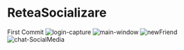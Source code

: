 # ReteaSocializare
First Commit
![login-capture](https://user-images.githubusercontent.com/61902526/224091579-b7dc30ed-11e5-45a0-8f0d-a1cd54d61bbe.PNG)
![main-window](https://user-images.githubusercontent.com/61902526/224091665-cd93860e-ea98-4500-87a7-30cbad9a95aa.PNG)
![newFriend](https://user-images.githubusercontent.com/61902526/224091688-586e86a4-ac79-4985-b884-2f2dda63cb16.PNG)
![chat-SocialMedia](https://user-images.githubusercontent.com/61902526/224091691-d3b3a598-4494-4d45-bb74-9a1fc6a23869.PNG)
